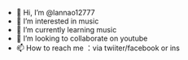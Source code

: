 - 👋 Hi, I’m @lannao12777
- 👀 I’m interested in music
- 🌱 I’m currently learning music
- 💞️ I’m looking to collaborate on youtube
- 📫 How to reach me ：via twiiter/facebook or ins

<!---
lannao12777/lannao12777 is a ✨ special ✨ repository because its `README.md` (this file) appears on your GitHub profile.
You can click the Preview link to take a look at your changes.
--->
